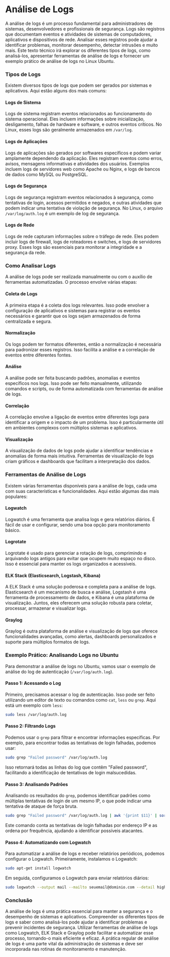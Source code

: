 # Análise de Logs

A análise de logs é um processo fundamental para administradores de sistemas, desenvolvedores e profissionais de segurança. Logs são registros que documentam eventos e atividades de sistemas de computadores, aplicativos e dispositivos de rede. Analisar esses registros pode ajudar a identificar problemas, monitorar desempenho, detectar intrusões e muito mais. Este texto técnico irá explorar os diferentes tipos de logs, como analisá-los, apresentar ferramentas de análise de logs e fornecer um exemplo prático de análise de logs no Linux Ubuntu.

### Tipos de Logs

Existem diversos tipos de logs que podem ser gerados por sistemas e aplicativos. Aqui estão alguns dos mais comuns:

#### Logs de Sistema

Logs de sistema registram eventos relacionados ao funcionamento do sistema operacional. Eles incluem informações sobre inicialização, desligamento, falhas de hardware e software, e outros eventos críticos. No Linux, esses logs são geralmente armazenados em `/var/log`.

#### Logs de Aplicações

Logs de aplicações são gerados por softwares específicos e podem variar amplamente dependendo da aplicação. Eles registram eventos como erros, avisos, mensagens informativas e atividades dos usuários. Exemplos incluem logs de servidores web como Apache ou Nginx, e logs de bancos de dados como MySQL ou PostgreSQL.

#### Logs de Segurança

Logs de segurança registram eventos relacionados à segurança, como tentativas de login, acessos permitidos e negados, e outras atividades que podem indicar uma tentativa de violação de segurança. No Linux, o arquivo `/var/log/auth.log` é um exemplo de log de segurança.

#### Logs de Rede

Logs de rede capturam informações sobre o tráfego de rede. Eles podem incluir logs de firewall, logs de roteadores e switches, e logs de servidores proxy. Esses logs são essenciais para monitorar a integridade e a segurança da rede.

### Como Analisar Logs

A análise de logs pode ser realizada manualmente ou com o auxílio de ferramentas automatizadas. O processo envolve várias etapas:

#### Coleta de Logs

A primeira etapa é a coleta dos logs relevantes. Isso pode envolver a configuração de aplicativos e sistemas para registrar os eventos necessários e garantir que os logs sejam armazenados de forma centralizada e segura.

#### Normalização

Os logs podem ter formatos diferentes, então a normalização é necessária para padronizar esses registros. Isso facilita a análise e a correlação de eventos entre diferentes fontes.

#### Análise

A análise pode ser feita buscando padrões, anomalias e eventos específicos nos logs. Isso pode ser feito manualmente, utilizando comandos e scripts, ou de forma automatizada com ferramentas de análise de logs.

#### Correlação

A correlação envolve a ligação de eventos entre diferentes logs para identificar a origem e o impacto de um problema. Isso é particularmente útil em ambientes complexos com múltiplos sistemas e aplicativos.

#### Visualização

A visualização de dados de logs pode ajudar a identificar tendências e anomalias de forma mais intuitiva. Ferramentas de visualização de logs criam gráficos e dashboards que facilitam a interpretação dos dados.

### Ferramentas de Análise de Logs

Existem várias ferramentas disponíveis para a análise de logs, cada uma com suas características e funcionalidades. Aqui estão algumas das mais populares:

#### Logwatch

Logwatch é uma ferramenta que analisa logs e gera relatórios diários. É fácil de usar e configurar, sendo uma boa opção para monitoramento básico.

#### Logrotate

Logrotate é usado para gerenciar a rotação de logs, comprimindo e arquivando logs antigos para evitar que ocupem muito espaço no disco. Isso é essencial para manter os logs organizados e acessíveis.

#### ELK Stack (Elasticsearch, Logstash, Kibana)

A ELK Stack é uma solução poderosa e completa para a análise de logs. Elasticsearch é um mecanismo de busca e análise, Logstash é uma ferramenta de processamento de dados, e Kibana é uma plataforma de visualização. Juntos, eles oferecem uma solução robusta para coletar, processar, armazenar e visualizar logs.

#### Graylog

Graylog é outra plataforma de análise e visualização de logs que oferece funcionalidades avançadas, como alertas, dashboards personalizados e suporte para múltiplos formatos de logs.

### Exemplo Prático: Analisando Logs no Ubuntu

Para demonstrar a análise de logs no Ubuntu, vamos usar o exemplo de análise do log de autenticação (`/var/log/auth.log`).

#### Passo 1: Acessando o Log

Primeiro, precisamos acessar o log de autenticação. Isso pode ser feito utilizando um editor de texto ou comandos como `cat`, `less` ou `grep`. Aqui está um exemplo com `less`:

```sh
sudo less /var/log/auth.log
```

#### Passo 2: Filtrando Logs

Podemos usar o `grep` para filtrar e encontrar informações específicas. Por exemplo, para encontrar todas as tentativas de login falhadas, podemos usar:

```sh
sudo grep "Failed password" /var/log/auth.log
```

Isso retornará todas as linhas do log que contêm "Failed password", facilitando a identificação de tentativas de login malsucedidas.

#### Passo 3: Analisando Padrões

Analisando os resultados do `grep`, podemos identificar padrões como múltiplas tentativas de login de um mesmo IP, o que pode indicar uma tentativa de ataque de força bruta. 

```sh
sudo grep "Failed password" /var/log/auth.log | awk '{print $11}' | sort | uniq -c | sort -nr
```

Este comando conta as tentativas de login falhadas por endereço IP e as ordena por frequência, ajudando a identificar possíveis atacantes.

#### Passo 4: Automatizando com Logwatch

Para automatizar a análise de logs e receber relatórios periódicos, podemos configurar o Logwatch. Primeiramente, instalamos o Logwatch:

```sh
sudo apt-get install logwatch
```

Em seguida, configuramos o Logwatch para enviar relatórios diários:

```sh
sudo logwatch --output mail --mailto seuemail@dominio.com --detail high
```

### Conclusão

A análise de logs é uma prática essencial para manter a segurança e o desempenho de sistemas e aplicativos. Compreender os diferentes tipos de logs e saber como analisá-los pode ajudar a identificar problemas e prevenir incidentes de segurança. Utilizar ferramentas de análise de logs como Logwatch, ELK Stack e Graylog pode facilitar e automatizar esse processo, tornando-o mais eficiente e eficaz. A prática regular de análise de logs é uma parte vital da administração de sistemas e deve ser incorporada nas rotinas de monitoramento e manutenção.